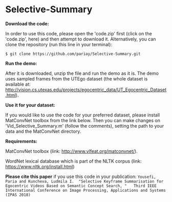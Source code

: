 # Selective-Summary

**Download the code:**

In order to use this code, please open the 'code.zip' first (click on the 'code.zip', here) and then attempt to download it. Alternatively, you can clone the repository (run this line in your terminal):

```
$ git clone https://github.com/pariay/Selective-Summary.git
```

**Run the demo:**

After it is downloaded, unzip the file and run the demo as it is. The demo uses sampled frames from the UTEgo dataset (the whole 
dataset is available at: http://vision.cs.utexas.edu/projects/egocentric_data/UT_Egocentric_Dataset.html).

**Use it for your dataset:**

If you would like to use the code for your preferred dataset, please install MatConvNet toolbox from the link below.
Then you can make changes on 'Vid_Selective_Summary.m' (follow the comments), setting the path to your data and the MatConvNet directory.

**Requirements:**

MatConvNet toolbox (link: http://www.vlfeat.org/matconvnet/).

WordNet lexical database which is part of the NLTK corpus (link: https://www.nltk.org/install.html)

 
**Please cite this paper** if you use this code in your publication: 
     ```
     Yousefi, Paria and Kuncheva, Ludmila I. 
     "Selective Keyframe Summarisation for Egocentric Videos Based on Semantic Concept Search, "  
     Third IEEE International Conference on Image Processing, Applications and Systems (IPAS 2018)
     ```
     
 

